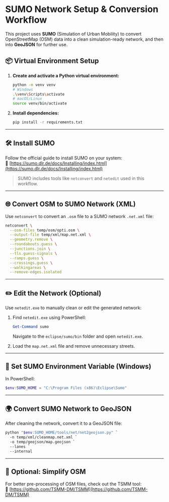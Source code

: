 # SUMO Network Setup & Conversion Workflow

This project uses **SUMO** (Simulation of Urban Mobility) to convert OpenStreetMap (OSM) data into a clean simulation-ready network, and then into **GeoJSON** for further use.

## 📦 Virtual Environment Setup

1. **Create and activate a Python virtual environment:**
    
    ```bash
    python -m venv venv
    # Windows
    .\venv\Scripts\activate
    # macOS/Linux
    source venv/bin/activate
    ```
    
2. **Install dependencies:**
    
    ```bash
    pip install -r requirements.txt
    ```
    

* * *

## 🛠 Install SUMO

Follow the official guide to install SUMO on your system:  
🔗 [https://sumo.dlr.de/docs/Installing/index.html](https://sumo.dlr.de/docs/Installing/index.html)

> SUMO includes tools like `netconvert` and `netedit` used in this workflow.

* * *

## 🌐 Convert OSM to SUMO Network (XML)

Use `netconvert` to convert an `.osm` file to a SUMO network `.net.xml` file:

```bash
netconvert \
  --osm-files temp/osm/opti.osm \
  --output-file temp/xml/map.net.xml \
  --geometry.remove \
  --roundabouts.guess \
  --junctions.join \
  --tls.guess-signals \
  --ramps.guess \
  --crossings.guess \
  --walkingareas \
  --remove-edges.isolated
```

* * *

## ✏️ Edit the Network (Optional)

Use `netedit.exe` to manually clean or edit the generated network:

1. Find `netedit.exe` using PowerShell:
    
    ```powershell
    Get-Command sumo
    ```
    
    Navigate to the `eclipse/sumo/bin` folder and open `netedit.exe`.
    
2. Load the `map.net.xml` file and remove unnecessary streets.
    

* * *

## 🧭 Set SUMO Environment Variable (Windows)

In PowerShell:

```powershell
$env:SUMO_HOME = "C:\Program Files (x86)\Eclipse\Sumo"
```

* * *

## 🌍 Convert SUMO Network to GeoJSON

After cleaning the network, convert it to a GeoJSON file:

```bash
python "$env:SUMO_HOME/tools/net/net2geojson.py" `
  -n temp/xml/cleanmap.net.xml `
  -o temp/geojson/map.geojson `
  --lanes `
  --internal
```

* * *

## 🧹 Optional: Simplify OSM

For better pre-processing of OSM files, check out the TSMM tool:  
🔗 [https://github.com/TSMM-DM/TSMM](https://github.com/TSMM-DM/TSMM)